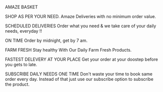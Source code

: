 AMAZE BASKET

SHOP AS PER YOUR NEED.
Amaze Deliveries with no minimum order value.


SCHEDULED DELIVERIES
Order what you need & we take care of your daily needs, everyday !!


ON TIME
Order by midnight, get by 7 am.


FARM FRESH
Stay healthy With Our Daily Farm Fresh Products.


FASTEST DELEVERY AT YOUR PLACE
Get your order at your doostep before you gets to late.


SUBSCRIBE DAILY NEEDS ONE TIME
Don't waste your time to book same order every day. Instead of that just use our subscribe option to subscribe the product.
